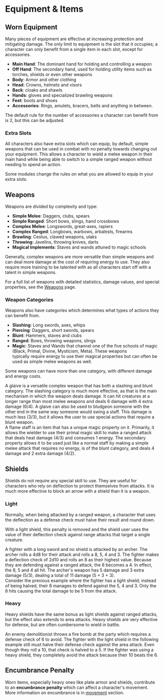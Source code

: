 # Equipment & Items

<div class="triangle-line"></div>

## Worn Equipment

Many pieces of equipment are effective at increasing protection and mitigating damage. The only limit to equipment is the slot that it occupies; a character can only benefit from a single item in each slot, except for accessories.

- **Main Hand**: The dominant hand for holding and controlling a weapon
- **Off Hand**: The secondary hand, used for holding utility items such as torches, shields or even other weapons
- **Body**: Armor and other clothing
- **Head**: Crowns, helmets and visors
- **Back**: cloaks and shawls
- **Hands**: gloves and specialized brawling weapons
- **Feet**: boots and shoes
- **Accessories**: Rings, amulets, bracers, belts and anything in between.

<div class="note-box">
The default rule for the number of accessories a character can benefit from is 2, but this can be adjusted.
</div>


### Extra Slots
All characters also have extra slots which can equip, by default, simple weapons that can be used in combat with no penalty towards changing out your equipment. This allows a character to wield a melee weapon in their main hand while being able to switch to a simple ranged weapon without needing to spend an action. 

<div class="note-box">
Some modules change the rules on what you are allowed to equip in your extra slots.
</div>


<div class="triangle-line"></div>


## Weapons
Weapons are divided by complexity and type:

- **Simple Melee**: Daggers, clubs, spears
- **Simple Ranged**: Short bows, slings, hand crossbows
- **Complex Melee**: Longswords, great-axes, rapiers
- **Complex Ranged**: Longbows, warbows, arbalests, firearms
- **Brawling**: Cestus, clawed weapons, ulaks
- **Throwing**: Javelins, throwing knives, darts
- **Magical Implements**: Staves and wands attuned to magic schools

Generally, complex weapons are more versatile than simple weapons and can deal more damage at the cost of requiring energy to use. They also require more training to be talented with as all characters start off with a talent in simple weapons.

For a full list of weapons with detailed statistics, damage values, and special properties, see the [Weapons](/wiki/weapons) page.

### Weapon Categories
Weapons also have categories which determines what types of actions they can benefit from. 

- **Slashing**: Long swords, axes, whips
- **Piercing**: Daggers, short swords, spears
- **Blunt**: Hammers, staves and clubs
- **Ranged**: Bows, throwing weapons, slings
- **Magic**: Staves and Wands that channel one of the five schools of magic (Black, Primal, Divine, Mysticism, Meta). These weapons    
   typically require energy to use their magical properties but can often be used as simple melee weapons as well.



Some weapons can have more than one category, with different damage and energy costs.

<div class="example-box">
    A glaive is a versatile complex weapon that has both a slashing and blunt category. The slashing category is much more effective, as that is the main mechanism in which the weapon deals damage. It can hit creatures at a longer range than most melee weapons and deals 6 damage with 4 extra damage (6/4). A glaive can also be used to bludgeon someone with the other end in the same way someone would swing a staff. This damage is much less (3/3), but it allows the user to use special actions that require a blunt weapon.
</div>

<div class="example-box">
    A flame staff is an item that has a unique magic property on it. Primarily, it allows the wielder to use their primal magic skill to make a ranged attack that deals heat damage (4/3) and consumes 1 energy. The secondary property allows it to be used just like a normal staff by making a simple melee attack that requires no energy, is of the blunt category, and deals 4 damage and 2 extra damage (4/2).
</div>

<div class="triangle-line"></div>

## Shields

Shields do not require any special skill to use. They are useful for characters who rely on deflection to protect themselves from attacks. It is much more effective to block an arrow with a shield than it is a weapon.

### Light
Normally, when being attacked by a ranged weapon, a character that uses the deflection as a defense check must halve their result and round down.

With a light shield, this penalty is removed and the shield user uses the value of their deflection check against range attacks that target a single creature.

<div class="example-box">
A fighter with a long sword and no shield is attacked by an archer. The archer rolls a 4d8 for their attack and rolls a 8, 5, 4 and 3. The fighter makes a deflection check of 2d10 and rolls an 8 as their highest value. Because they are defending against a ranged attack, the 8 becomes a 4. In effect, the 8, 5 and 4 all hit. The archer's weapon has 5 damage and 3 extra damage (5/3), dealing a total of 11 damage (5 + 3 + 3).
</div>

<div class="example-box">
Consider the previous example where the fighter has a light shield; instead of being halved, their 8 manages to defend against the 5, 4 and 3. Only the 8 hits causing the total damage to be 5 from the attack.
</div>

### Heavy
Heavy shields have the same bonus as light shields against ranged attacks, but the effect also extends to area attacks. Heavy shields are very effective for defense, but are often cumbersome to wield in battle.

<div class="example-box">
An enemy demolitionist throws a fire bomb at the party which requires a defense check of 6 to avoid. The fighter with the light shield in the following example still must halve their defense check against the area attack. Even though they roll a 10, that check is halved to a 5. If the fighter was using a heavy shield, they completely avoid the attack because their 10 beats the 6.
</div>

<div class="triangle-line"></div>

## Encumbrance Penalty
Worn items, especially heavy ones like plate armor and shields, contribute to an <b>encumbrance penalty</b> which can affect a character's movement. More information on encumbrance is in 
[movement](/wiki/movement) section.

